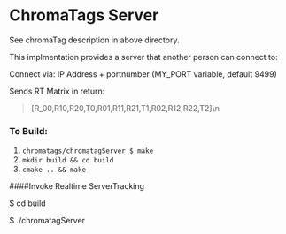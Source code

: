 ChromaTags Server
====

See chromaTag description in above directory.

This implmentation provides a server that another person can connect to:

Connect via: IP Address + portnumber (MY_PORT variable, default 9499)

Sends RT Matrix in return:

> [R_00,R10,R20,T0,R01,R11,R21,T1,R02,R12,R22,T2]\n

### To Build:  
1. `chromatags/chromatagServer $ make`  
2. `mkdir build && cd build`  
3. `cmake .. && make`  

####Invoke Realtime ServerTracking

$ cd build

$ ./chromatagServer